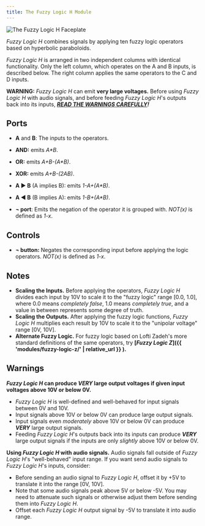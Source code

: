 ```yaml
---
title: The Fuzzy Logic H Module
---
```

<img class="faceplate" src="fuzzy-logic-h.svg" alt="The Fuzzy Logic H Faceplate" />

_Fuzzy Logic H_ combines signals by applying ten fuzzy logic operators
based on hyperbolic paraboloids.

_Fuzzy Logic H_ is arranged in two independent columns
with identical functionality.
Only the left column, which operates on the A and B inputs, is described below.
The right column applies the same operators to the C and D inputs.

**WARNING:**
_Fuzzy Logic H_
can emit **very large voltages.**
Before using _Fuzzy Logic H_
with audio signals,
and before feeding _Fuzzy Logic H_'s outputs
back into its inputs,
***[READ THE WARNINGS CAREFULLY](#warnings)!***

## Ports
- **A** and **B**:
    The inputs to the operators.

- **AND:**
  emits _A*B_.

- **OR:**
  emits _A+B-(A*B)_.

- **XOR:**
  emits _A+B-(2*A*B)_.

- **A &#x25b6; B** (A implies B):
  emits _1-A+(A*B)_.

- **A &#x25c0; B** (B implies A):
  emits _1-B+(A*B)_.

- **¬ port**:
  Emits the negation of the operator it is grouped with.
  _NOT(x)_ is defined as _1-x_.

## Controls
- **¬ button:**
  Negates the corresponding input
  before applying the logic operators.
  _NOT(x)_ is defined as _1-x_.

## Notes
- **Scaling the Inputs.**
  Before applying the operators,
  _Fuzzy Logic H_ divides each input by 10V
  to scale it to the "fuzzy logic" range \[0.0, 1.0\],
  where 0.0 means _completely false_,
  1.0 means _completely true_,
  and a value in between
  represents some degree of truth.
- **Scaling the Outputs.**
  After applying the fuzzy logic functions,
  _Fuzzy Logic H_ multiplies each result by 10V
  to scale it to the "unipolar voltage" range \[0V, 10V\].
- **Alternate Fuzzy Logic.**
  For fuzzy logic based on Lofti Zadeh's more standard definitions of the same operators,
  try **[_Fuzzy Logic Z_]({{ 'modules/fuzzy-logic-z/'  | relative_url }} ).**
  
  
## Warnings

**_Fuzzy Logic H_ can produce _VERY_ large output voltages
if given input voltages above 10V or below 0V.**

- _Fuzzy Logic H_
  is well-defined and well-behaved for input signals
  between 0V and 10V.
- Input signals above 10V or below 0V
  can produce large output signals.
- Input signals even _moderately_ above 10V or below 0V
  can produce ***VERY*** large output signals.
- Feeding _Fuzzy Logic H_'s outputs
  back into its inputs
  can produce ***VERY*** large output signals
  if the inputs are only _slightly_
  above 10V or below 0V. 

**Using _Fuzzy Logic H_ with audio signals.**
Audio signals fall outside of _Fuzzy Logic H_'s
"well-behaved" input range.
If you want send audio signals to _Fuzzy Logic H_'s inputs,
consider:
- Before sending an audio signal to _Fuzzy Logic H_,
  offset it by +5V
  to translate it into the range \[0V, 10V\].
- Note that some audio signals peak above 5V or below -5V.
  You may need to attenuate such signals
  or otherwise adjust them
  before sending them into _Fuzzy Logic H_.
- Offset each _Fuzzy Logic H_ output signal by -5V
  to translate it into audio range. 
